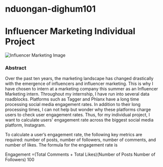 # nduongan-dighum101

# Influencer Marketing Individual Project 

![Influencer Marketing Image](https://entail-assets.com/mayple/644e1ebe7f0acdd5ba288d9b_influencermarketingstrategychecklist_7fabe1028c7d6232bce8066208246626_2000-1699518605929.jpg)

### Abstract
Over the past ten years, the marketing landscape has changed drastically with the emergence of influencers and influencer marketing. This is why I have chosen to intern at a marketing company this summer as an Influencer Marketing intern. Throughout my internship, I have run into several data roadblocks. Platforms such as Tagger and Phlanx have a long time processing social media engagement rates. In addition to their long processing times, I can not help but wonder why these platforms charge users to check user engagement rates. Thus, for my individual project, I want to calculate users' engagement rate across the biggest social media platform, Instagram. 

To calculate a user’s engagement rate, the following key metrics are required: number of posts, number of followers, number of comments, and number of likes. The formula for the engagement rate is 

Engagement =(Total Comments + Total Likes)(Number of Posts   Number of Followers)  100  
